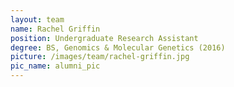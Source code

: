 ```yaml
---
layout: team
name: Rachel Griffin
position: Undergraduate Research Assistant
degree: BS, Genomics & Molecular Genetics (2016) 
picture: /images/team/rachel-griffin.jpg
pic_name: alumni_pic
---
```


